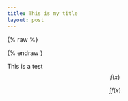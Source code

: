 ```yaml
---
title: This is my title
layout: post
---
```


{% raw %}
<!-- The Normal Distribution -->
<div class="equation" data-expr="\displaystyle P(x)=\frac{1}{\sigma\sqrt{2\pi}}e^{-\frac{(x-\mu)^2}{2\sigma ^2}}"></div>
{% endraw }


This is a test $$f(x)$$

$$ \int f (x) $$


